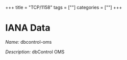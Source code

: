 +++
title = "TCP/1158"
tags = [""]
categories = [""]
+++

# IANA Data

_Name:_ dbcontrol-oms

_Description:_ dbControl OMS

